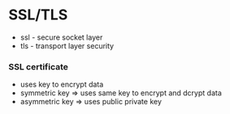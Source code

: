 # SSL/TLS
- ssl - secure socket layer
- tls - transport layer security

### SSL certificate
- uses key to encrypt data
- symmetric key => uses same key to encrypt and dcrypt data
- asymmetric key => uses public private key 


